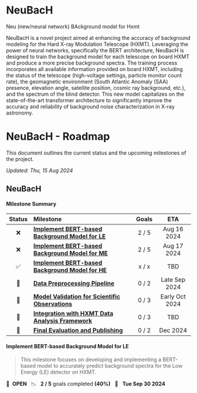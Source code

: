 # NeuBacH
Neu (new/neural network) BAckground model for Hxmt

NeuBacH is a novel project aimed at enhancing the accuracy of background modeling for the Hard X-ray Modulation Telescope (HXMT). Leveraging the power of neural networks, specifically the BERT architecture, NeuBacH is designed to train the background model for each telescope on board HXMT and produce a more precise background spectra. The training process incorporates all available information provided on board HXMT, including the status of the telescope (high-voltage settings, particle monitor count rate), the geomagnetic environment (South Atlantic Anomaly (SAA) presence, elevation angle, satellite position, cosmic ray background, etc.), and the spectrum of the blind detector. This new model capitalizes on the state-of-the-art transformer architecture to significantly improve the accuracy and reliability of background noise characterization in X-ray astronomy.

# NeuBacH - Roadmap

This document outlines the current status and the upcoming milestones of the project.

*Updated: Thu, 15 Aug 2024*

## NeuBacH

#### Milestone Summary

| Status | Milestone | Goals | ETA |
| :---: | :--- | :---: | :---: |
| ❌ | **[Implement BERT-based Background Model for LE](#implement-LE-background-model)** | 2 / 5 | Aug 16 2024 |
| ❌ | **[Implement BERT-based Background Model for ME](#implement-ME-background-model)** | 2 / 5 | Aug 17 2024 |
| ✅ | **[Implement BERT-based Background Model for HE](#implement-HE-background-model)** | x / x | TBD |
| 🚀 | **[Data Preprocessing Pipeline](#data-preprocessing-pipeline)** | 0 / 2 | Late Sep 2024 |
| 🚀 | **[Model Validation for Scientific Observations](#model-vaidation-for-scientific-observaations)** | 0 / 3 | Early Oct 2024 |
| 🚀 | **[Integration with HXMT Data Analysis Framework](#integration-hxmt-data-analysis)** | 0 / 3 | TBD |
| 🚀 | **[Final Evaluation and Publishing](#final-evaluation-model-publishing)** | 0 / 2 | Dec 2024 |

#### Implement BERT-based Background Model for LE

> This milestone focuses on developing and implementing a BERT-based model to accurately predict background spectra for the Low Energy (LE) detector on HXMT.

🚀 &nbsp;**OPEN** &nbsp;&nbsp;📉 &nbsp;&nbsp;**2 / 5** goals completed **(40%)** &nbsp;&nbsp;📅 &nbsp;&nbsp;**Tue Sep 30 2024**
